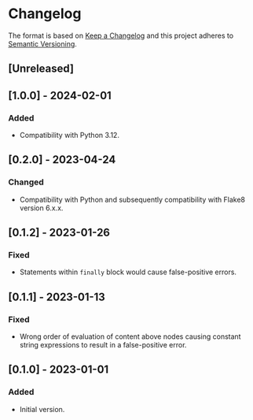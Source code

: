 # Changelog

The format is based on [Keep a Changelog](http://keepachangelog.com/en/1.0.0/)
and this project adheres to [Semantic Versioning](http://semver.org/spec/v2.0.0.html).

## [Unreleased]
## [1.0.0] - 2024-02-01
### Added
- Compatibility with Python 3.12.

## [0.2.0] - 2023-04-24
### Changed
- Compatibility with Python and subsequently compatibility with Flake8 version 6.x.x.

## [0.1.2] - 2023-01-26
### Fixed
- Statements within `finally` block would cause false-positive errors.

## [0.1.1] - 2023-01-13
### Fixed
- Wrong order of evaluation of content above nodes causing constant string expressions to result in
  a false-positive error.

## [0.1.0] - 2023-01-01
### Added
- Initial version.
